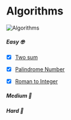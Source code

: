 # Algorithms
![Algorithms](https://img.shields.io/badge/Challanges-3_Complete-orange.svg) 

##### Easy 🤓
- [x] [Two sum](Easy/TwoSum.swift)
- [x] [Palindrome Number](Easy/Palindrome-Number.swift) 
- [x] [Roman to Integer](Easy/Roman-to-Integer.swift) 


##### Medium 🤔

##### Hard 🥺
